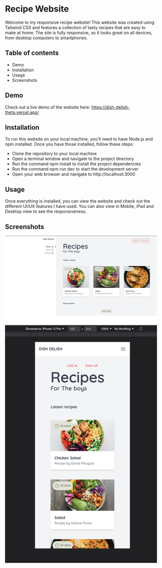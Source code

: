 # Recipe Website
Welcome to my responsive recipe website! This website was created using Tailwind CSS and features a collection of tasty recipes that are easy to make at home. The site is fully responsive, so it looks great on all devices, from desktop computers to smartphones.

## Table of contents 
- Demo
- Installation
- Usage
- Screenshots

## Demo
Check out a live demo of the website here: https://dish-delish-theta.vercel.app/

## Installation
To run this website on your local machine, you'll need to have Node.js and npm installed. Once you have those installed, follow these steps:

- Clone the repository to your local machine
- Open a terminal window and navigate to the project directory
- Run the command npm install to install the project dependencies
- Run the command npm run dev to start the development server
- Open your web browser and navigate to http://localhost:3000

## Usage
Once everything is installed, you can view the website and check out the different UI/UX features I have used. You can also view in Mobile, iPad and Desktop view to see the responsiveness.

## Screenshots 
![Desktop](./img/screenshot.jpg)
![Mobile](./img/screenshot2.jpg)

